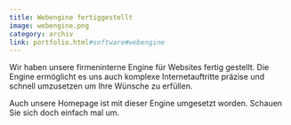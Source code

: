 ```yaml
---
title: Webengine fertiggestellt
image: webengine.png
category: archiv
link: portfolio.html#software#webengine
---
```

Wir haben unsere firmeninterne Engine für Websites fertig gestellt.
Die Engine ermöglicht es uns auch komplexe Internetauftritte präzise und schnell umzusetzen um Ihre Wünsche zu erfüllen.

Auch unsere Homepage ist mit dieser Engine umgesetzt worden.
Schauen Sie sich doch einfach mal um.
